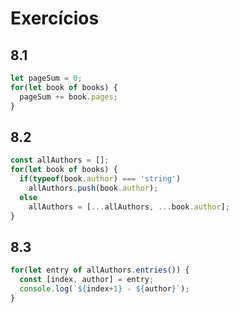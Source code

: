 # Exercícios

## 8.1
```javascript
let pageSum = 0;
for(let book of books) {
  pageSum += book.pages;
}
```

## 8.2
```javascript
const allAuthors = [];
for(let book of books) {
  if(typeof(book.author) === 'string')
    allAuthors.push(book.author);
  else
    allAuthors = [...allAuthors, ...book.author];
}
```

## 8.3
```javascript
for(let entry of allAuthors.entries()) {
  const [index, author] = entry;
  console.log(`${index+1} - ${author}`);
}
```

